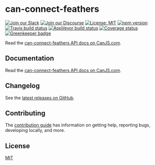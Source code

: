 # can-connect-feathers

[![Join our Slack](https://img.shields.io/badge/slack-join%20chat-611f69.svg)](https://www.bitovi.com/community/slack?utm_source=badge&utm_medium=badge&utm_campaign=pr-badge&utm_content=badge)
[![Join our Discourse](https://img.shields.io/discourse/https/forums.bitovi.com/posts.svg)](https://forums.bitovi.com/?utm_source=badge&utm_medium=badge&utm_campaign=pr-badge&utm_content=badge)
[![License: MIT](https://img.shields.io/badge/license-MIT-blue.svg)](https://github.com/canjs/can-connect-feathers/blob/master/LICENSE.md)
[![npm version](https://badge.fury.io/js/can-connect-feathers.svg)](https://www.npmjs.com/package/can-connect-feathers)
[![Travis build status](https://travis-ci.org/canjs/can-connect-feathers.svg?branch=master)](https://travis-ci.org/canjs/can-connect-feathers)
[![AppVeyor build status](https://ci.appveyor.com/api/projects/status/github/canjs/can-connect-feathers?branch=master&svg=true)](https://ci.appveyor.com/project/matthewp/can-connect-feathers)
[![Coverage status](https://coveralls.io/repos/github/canjs/can-connect-feathers/badge.svg?branch=master)](https://coveralls.io/github/canjs/can-connect-feathers?branch=master)
[![Greenkeeper badge](https://badges.greenkeeper.io/canjs/can-connect-feathers.svg)](https://greenkeeper.io/)

Read the [can-connect-feathers API docs on CanJS.com](https://canjs.com/doc/can-connect-feathers.html).

## Documentation

Read the [can-connect-feathers API docs on CanJS.com](https://canjs.com/doc/can-connect-feathers.html).

## Changelog

See the [latest releases on GitHub](https://github.com/canjs/can-connect-feathers/releases).

## Contributing

The [contribution guide](https://github.com/canjs/can-connect-feathers/blob/master/CONTRIBUTING.md) has information on getting help, reporting bugs, developing locally, and more.

## License

[MIT](https://github.com/canjs/can-connect-feathers/blob/master/LICENSE.md)
